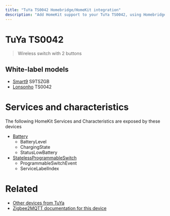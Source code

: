 ```yaml
---
title: "TuYa TS0042 Homebridge/HomeKit integration"
description: "Add HomeKit support to your TuYa TS0042, using Homebridge, Zigbee2MQTT and homebridge-z2m."
---
```

<!---
This file has been GENERATED using src/docgen/docgen.ts
DO NOT EDIT THIS FILE MANUALLY!
-->
# TuYa TS0042
> Wireless switch with 2 buttons


## White-label models
* [Smart9](../index.md#smart9) S9TSZGB
* [Lonsonho](../index.md#lonsonho) TS0042

# Services and characteristics
The following HomeKit Services and Characteristics are exposed by
these devices

* [Battery](../../battery.md)
  * BatteryLevel
  * ChargingState
  * StatusLowBattery
* [StatelessProgrammableSwitch](../../action.md)
  * ProgrammableSwitchEvent
  * ServiceLabelIndex


# Related
* [Other devices from TuYa](../index.md#tuya)
* [Zigbee2MQTT documentation for this device](https://www.zigbee2mqtt.io/devices/TS0042.html)